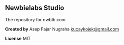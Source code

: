 ## Newbielabs Studio
The repository for nwblb.com

**Created by**
Asep Fajar Nugraha <kucaykojek@gmail.com>

**License**
MIT

